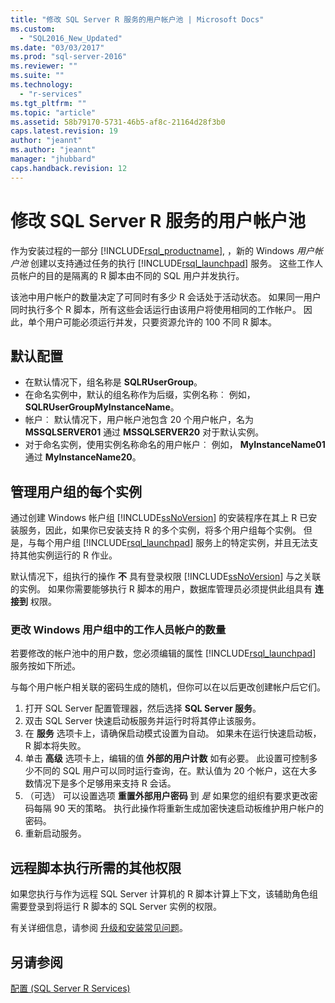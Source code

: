 ```yaml
---
title: "修改 SQL Server R 服务的用户帐户池 | Microsoft Docs"
ms.custom: 
  - "SQL2016_New_Updated"
ms.date: "03/03/2017"
ms.prod: "sql-server-2016"
ms.reviewer: ""
ms.suite: ""
ms.technology: 
  - "r-services"
ms.tgt_pltfrm: ""
ms.topic: "article"
ms.assetid: 58b79170-5731-46b5-af8c-21164d28f3b0
caps.latest.revision: 19
author: "jeannt"
ms.author: "jeannt"
manager: "jhubbard"
caps.handback.revision: 12
---
```

# 修改 SQL Server R 服务的用户帐户池
  作为安装过程的一部分 [!INCLUDE[rsql_productname](../../includes/rsql-productname-md.md)], ，新的 Windows *用户帐户池* 创建以支持通过任务的执行 [!INCLUDE[rsql_launchpad](../../includes/rsql-launchpad-md.md)] 服务。 这些工作人员帐户的目的是隔离的 R 脚本由不同的 SQL 用户并发执行。
  
  该池中用户帐户的数量决定了可同时有多少 R 会话处于活动状态。   如果同一用户同时执行多个 R 脚本，所有这些会话运行由该用户将使用相同的工作帐户。 因此，单个用户可能必须运行并发，只要资源允许的 100 不同 R 脚本。

## 默认配置   
-   在默认情况下，组名称是 **SQLRUserGroup**。 
-   在命名实例中，默认的组名称作为后缀，实例名称︰ 例如， **SQLRUserGroupMyInstanceName**。 
-   帐户︰ 默认情况下，用户帐户池包含 20 个用户帐户，名为 **MSSQLSERVER01** 通过 **MSSQLSERVER20** 对于默认实例。  
-   对于命名实例，使用实例名称命名的用户帐户︰ 例如， **MyInstanceName01** 通过 **MyInstanceName20**。  


## 管理用户组的每个实例
通过创建 Windows 帐户组 [!INCLUDE[ssNoVersion](../../includes/ssnoversion-md.md)] 的安装程序在其上 R 已安装服务，因此，如果你已安装支持 R 的多个实例，将多个用户组每个实例。
但是，与每个用户组 [!INCLUDE[rsql_launchpad](../../includes/rsql-launchpad-md.md)] 服务上的特定实例，并且无法支持其他实例运行的 R 作业。

默认情况下，组执行的操作 **不** 具有登录权限 [!INCLUDE[ssNoVersion](../../includes/ssnoversion-md.md)] 与之关联的实例。 如果你需要能够执行 R 脚本的用户，数据库管理员必须提供此组具有 **连接到** 权限。  

### 更改 Windows 用户组中的工作人员帐户的数量

若要修改的帐户池中的用户数，您必须编辑的属性 [!INCLUDE[rsql_launchpad](../../includes/rsql-launchpad-md.md)] 服务按如下所述。  
  
与每个用户帐户相关联的密码生成的随机，但你可以在以后更改创建帐户后它们。  
  
1. 打开 SQL Server 配置管理器，然后选择 **SQL Server 服务**。
2. 双击 SQL Server 快速启动板服务并运行时将其停止该服务。 
3.  在 **服务** 选项卡上，请确保启动模式设置为自动。 如果未在运行快速启动板，R 脚本将失败。
4.  单击 **高级** 选项卡上，编辑的值 **外部的用户计数** 如有必要。 此设置可控制多少不同的 SQL 用户可以同时运行查询，在。默认值为 20 个帐户，这在大多数情况下是多个足够用来支持 R 会话。
5. （可选） 可以设置选项 **重置外部用户密码** 到 _是_ 如果您的组织有要求更改密码每隔 90 天的策略。 执行此操作将重新生成加密快速启动板维护用户帐户的密码。    
6.  重新启动服务。  

## 远程脚本执行所需的其他权限
如果您执行与作为远程 SQL Server 计算机的 R 脚本计算上下文，该辅助角色组需要登录到将运行 R 脚本的 SQL Server 实例的权限。

有关详细信息，请参阅 [升级和安装常见问题](../../advanced-analytics/r-services/upgrade-and-installation-faq-sql-server-r-services.md)。 

  
## 另请参阅  
 [配置 (SQL Server R Services)](../../advanced-analytics/r-services/configuration-sql-server-r-services.md)
  